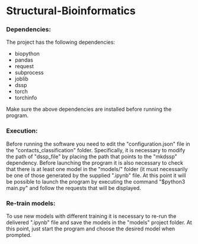 # Structural-Bioinformatics

<h3>Dependencies:</h3>
The project has the following dependencies:
 <ul>
  <li>biopython</li>
  <li>pandas</li>
  <li>request</li>
  <li>subprocess</li>
  <li>joblib</li>
  <li>dssp</li>
  <li>torch</li>
  <li>torchinfo</li>
</ul> 

Make sure the above dependencies are installed before running the program.

<h3>Execution:</h3>
Before running the software you need to edit the "configuration.json" file in the "contacts_classification" folder. Specifically, it is necessary to modify the path of "dssp_file" by placing the path that points to the "mkdssp" dependency.
Before launching the program it is also necessary to check that there is at least one model in the "models/" folder (it must necessarily be one of those generated by the supplied ".ipynb" file.
At this point it will be possible to launch the program by executing the command "$python3 main.py" and follow the requests that will be displayed.


<h3>Re-train models:</h3>
To use new models with different training it is necessary to re-run the delivered ".ipynb" file and save the
models in the "models" project folder. At this point, just start the program and choose the desired model when prompted.
